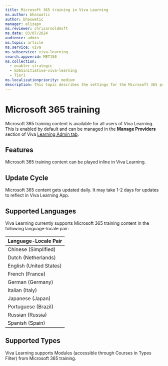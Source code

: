 ```yaml
---
title: Microsoft 365 training in Viva Learning
ms.author: bhaswatic
author: bhaswatic
manager: elizapo
ms.reviewer: chrisarnoldmsft
ms.date: 03/07/2024
audience: admin
ms.topic: article
ms.service: viva
ms.subservice: viva-learning
search.appverid: MET150
ms.collection:
  - enabler-strategic
  - m365initiative-viva-learning
  - Tier1
ms.localizationpriority: medium
description: This topic describes the settings for the Microsoft 365 provider.
---
```


# Microsoft 365 training

Microsoft 365 training content is available for all users of Viva Learning. This is enabled by default and can be managed in the **Manage Providers** section of Viva [Learning Admin tab](https://learning.cloud.microsoft/admin).

## Features

Microsoft 365 training content can be played inline in Viva Learning.

## Update Cycle

Microsoft 365 content gets updated daily. It may take 1-2 days for updates to reflect in Viva Learning App.

## Supported Languages  

Viva Learning currently supports Microsoft 365 training content in the following language-locale pair:

|Language-Locale Pair|
| --- |
|Chinese (Simplified) |
|Dutch (Netherlands) |
|English (United States)|
|French (France)|
|German (Germany)|
|Italian (Italy)|
|Japanese (Japan)|
|Portuguese (Brazil)|
|Russian (Russia) |
|Spanish (Spain) |

## Supported Types  

Viva Learning supports Modules (accessible through Courses in Types Filter) from Microsoft 365 training.
